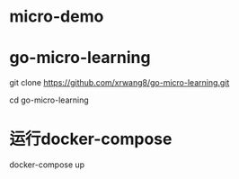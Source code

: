 # micro-demo
# go-micro-learning
git clone https://github.com/xrwang8/go-micro-learning.git


cd go-micro-learning
# 运行docker-compose
docker-compose up
